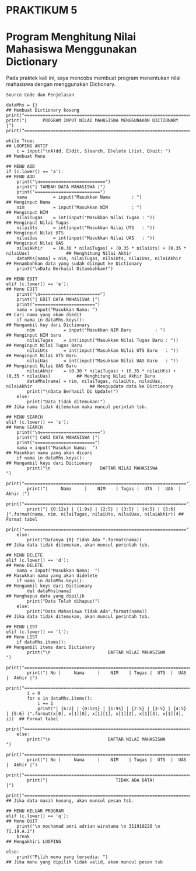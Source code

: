 # PRAKTIKUM 5

# Program Menghitung Nilai Mahasiswa Menggunakan Dictionary

Pada praktek kali ini, saya mencoba membuat program menentukan nilai mahasiswa dengan menggunakan Dictionary.

    Source Code dan Penjelasan
```
dataMhs = {}                                                                                     ## Membuat Dictionary kosong
print("==================================================================")
print("|      PROGRAM INPUT NILAI MAHASISWA MENGGUNAKAN DICTIONARY      |")
print("==================================================================")

while True:                                                                                      ## LOOPING AKTIF
    c = input("\nA)dd, E)dit, S)earch, D)elete L)ist, Q)uit: ")                                  ## Membuat Menu
```
    ## MENU ADD
    if (c.lower() == 'a'):                                                                       ## MENU ADD
        print("\n=========================")
        print("| TAMBAH DATA MAHASISWA |")
        print("=========================")
        nama          = input("Masukkan Nama        : ")                                         ## Menginput Nama
        nim           = input("Masukkan NIM         : ")                                         ## Menginput NIM
        nilaiTugas    = int(input("Masukkan Nilai Tugas : "))                                    ## Menginput Nilai Tugas
        nilaiUts      = int(input("Masukkan Nilai UTS   : "))                                    ## Menginput Nilai UTS
        nilaiUas      = int(input("Masukkan Nilai UAS   : "))                                    ## Menginput Nilai UAS
        nilaiAkhir    = (0.30 * nilaiTugas) + (0.35 * nilaiUts) + (0.35 * nilaiUas)              ## Menghitung Nilai Akhir
        dataMhs[nama] = nim, nilaiTugas, nilaiUts, nilaiUas, nilaiAkhir                          ## Menambahkan data yang sudah diinput ke Dictionary
        print("\nData Berhasil Ditambahkan!")

    ## MENU EDIT
    elif (c.lower() == 'e'):                                                                     ## Menu EDIT
        print("\n=======================")
        print("| EDIT DATA MAHASISWA |")
        print("=======================")
        nama = input("Masukkan Nama: ")                                                          ## Cari nama yang akan diedit
        if nama in dataMhs.keys():                                                               ## Mengambil key dari Dictionary
            nim           = input("Masukkan NIM Baru         : ")                                ## Menginput NIM baru
            nilaiTugas    = int(input("Masukkan Nilai Tugas Baru : "))                           ## Menginput Nilai Tugas Baru
            nilaiUts      = int(input("Masukkan Nilai UTS Baru   : "))                           ## Menginput Nilai UTS Baru
            nilaiUas      = int(input("Masukkan Nilai UAS Baru   : "))                           ## Menginput Nilai UAS Baru
            nilaiAkhir    = (0.30 * nilaiTugas) + (0.35 * nilaiUts) + (0.35 * nilaiUas)          ## Menghitung Nilai Akhir Baru
            dataMhs[nama] = nim, nilaiTugas, nilaiUts, nilaiUas, nilaiAkhir                      ## Mengupdate data ke Dictionary
            print("\nData Berhasil Di Update!")
        else:                                                                                    
            print("Data tidak ditemukan!")                                                       ## Jika nama tidak ditemukan maka muncul perintah tsb.

    ## MENU SEARCH
    elif (c.lower() == 's'):                                                                     ## Menu SEARCH
        print("\n=======================")
        print("| CARI DATA MAHASISWA |")
        print("=======================")
        nama = input("Masukan Nama:  ")                                                          ## Masukkan nama yang akan dicari
        if nama in dataMhs.keys():                                                               ## Mengambil keys dari Dictionary
            print("\n                   DAFTAR NILAI MAHASISWA                   ")
            print("==============================================================")
            print("|     Nama     |    NIM    | Tugas |  UTS  |  UAS  |  Akhir |")
            print("==============================================================")
            print("| {0:12s} | {1:9s} | {2:5} | {3:5} | {4:5} | {5:6} |".format(nama, nim, nilaiTugas, nilaiUts, nilaiUas, nilaiAkhir)) ## Format tabel
            print("==============================================================")
        else:
            print("Datanya {0} Tidak Ada ".format(nama))                                        ## Jika data tidak ditemukan, akan muncul perintah tsb.

    ## MENU DELETE
    elif (c.lower() == 'd'):                                                                    ## Menu DELETE
        nama = input("Masukkan Nama:  ")                                                        ## Masukkan nama yang akan didelete
        if nama in dataMhs.keys():                                                              ## Mengambil keys dari Dictionary
            del dataMhs[nama]                                                                   ## Menghapus data yang dipilih
            print("Data Telah dihapus!")
        else:
            print("Data Mahasiswa Tidak Ada".format(nama))                                      ## Jika data tidak ditemukan, akan muncul perintah tsb.

    ## MENU LIST
    elif (c.lower() == 'l'):                                                                    ## Menu LIST
        if dataMhs.items():                                                                     ## Mengambil items dari Dictionary
            print("\n                      DAFTAR NILAI MAHASISWA                    ")
            print("==================================================================")
            print("| No |     Nama     |    NIM    | Tugas |  UTS  |  UAS  |  Akhir |")
            print("==================================================================")
            i = 0
            for x in dataMhs.items():
                i += 1
                print("| {6:2} | {0:12s} | {1:9s} | {2:5} | {3:5} | {4:5} | {5:6} |".format(x[0], x[1][0], x[1][1], x[1][2], x[1][3], x[1][4], i))  ## Format tabel
            print("==================================================================")
        else:
            print("\n                      DAFTAR NILAI MAHASISWA                    ")
            print("==================================================================")
            print("| No |     Nama     |    NIM    | Tugas |  UTS  |  UAS  |  Akhir |")
            print("==================================================================")
            print("|                          TIDAK ADA DATA!                       |")
            print("==================================================================")        ## Jika data masih kosong, akan muncul pesan tsb.

    ## MENU KELUAR PROGRAM
    elif (c.lower() == 'q'):                                                                   ## Menu QUIT
        print("\n mochamad amri adrian wiratama \n 311910226 \n TI.19.A.2")
        break                                                                                  ## Mengakhiri LOOPING

    else:
        print("Pilih menu yang tersedia: ")                                                    ## Jika menu yang dipilih tidak valid, akan muncul pesan tsb
